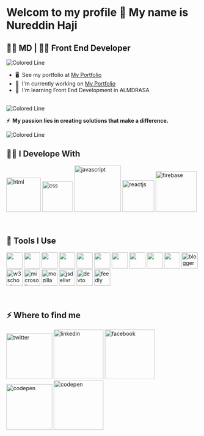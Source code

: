 Welcom to my profile 👋 
My name is Nureddin Haji
==============================
👨‍⚕️ MD | 👨‍💻 Front End Developer
------------------------

<img src="https://user-images.githubusercontent.com/74038190/213910845-af37a709-8995-40d6-be59-724526e3c3d7.gif" alt="Colored Line" />


*   🖥️  See my portfolio at [My Portfolio](http:///)
*   🚀  I'm currently working on [My Portfolio](http:///)
*   🧠  I'm learning Front End Development in ALMDRASA

<br />
<img src="https://user-images.githubusercontent.com/74038190/212284115-f47cd8ff-2ffb-4b04-b5bf-4d1c14c0247f.gif" alt="Colored Line" />
<p><b>⚡  My passion lies in creating solutions that make a difference.</b></p>
<img src="https://user-images.githubusercontent.com/74038190/212284115-f47cd8ff-2ffb-4b04-b5bf-4d1c14c0247f.gif" alt="Colored Line" />
<br />
<h2>👨‍💻 I Develope With</h2>
<p>
  <img src="https://img.shields.io/badge/HTML5-E34F26?logo=html5&logoColor=white&style=flat-square" width="90px" alt="html" />
  <img src="https://img.shields.io/badge/CSS3-1572B6?logo=css3&logoColor=white&style=flat-square" width="80px" alt="css" />
  <img src="https://img.shields.io/badge/JavaScript-F7DF1E?logo=JavaScript&logoColor=000&style=flat-square" width="122px" alt="javascript" />
  <img src="https://img.shields.io/badge/React-20232A?logo=react&logoColor=61DAFB&style=flat-square" width="83px" alt="reactjs" />
  <img src="https://img.shields.io/badge/firebase-ffca28?logo=firebase&logoColor=black&style=flat-square" width="107px" alt="firebase" />
</p>
<br />
<h2>🧰 Tools I Use</h2>
<p>
   <img src="https://cdn.jsdelivr.net/gh/devicons/devicon@latest/icons/vscode/vscode-original.svg" width="42" height="42" />
 <img src="https://cdn.jsdelivr.net/gh/devicons/devicon@latest/icons/github/github-original.svg" width="42" height="42" />
 <img src="https://cdn.jsdelivr.net/gh/devicons/devicon@latest/icons/git/git-original.svg" width="42" height="42" />
 <img src="https://cdn.jsdelivr.net/gh/devicons/devicon@latest/icons/photoshop/photoshop-original.svg" width="42" height="42" />
 <img src="https://cdn.jsdelivr.net/gh/devicons/devicon@latest/icons/illustrator/illustrator-plain.svg" width="42" height="42" />
 <img src="https://cdn.jsdelivr.net/gh/devicons/devicon@latest/icons/stackoverflow/stackoverflow-original.svg" width="42" height="42" />
 <img src="https://cdn.jsdelivr.net/gh/devicons/devicon@latest/icons/codepen/codepen-original.svg" width="42" height="42" />
 <img src="https://cdn.jsdelivr.net/gh/devicons/devicon@latest/icons/firebase/firebase-original.svg" width="42" height="42" />
 <img src="https://cdn.jsdelivr.net/gh/devicons/devicon@latest/icons/firefox/firefox-original.svg" width="42" height="42" />
 <img src="https://cdn.jsdelivr.net/gh/devicons/devicon@latest/icons/markdown/markdown-original.svg" width="42" height="42" />
  <img src="https://www.vectorlogo.zone/logos/blogger/blogger-icon.svg" alt="blogger" width="42" height="42" />
  <img src="https://www.vectorlogo.zone/logos/w3schools/w3schools-icon.svg" alt="w3schools" width="42" height="42" />
  <img src="https://www.vectorlogo.zone/logos/microsoft/microsoft-icon.svg" alt="microsoft" width="42" height="42" />
  <img src="https://www.vectorlogo.zone/logos/mozilla/mozilla-icon.svg" alt="mozilla" width="42" height="42" />
  <img src="https://www.vectorlogo.zone/logos/jsdelivr/jsdelivr-icon.svg" alt="jsdelivr" width="42" height="42" />
  <img src="https://www.vectorlogo.zone/logos/devto/devto-icon.svg" alt="devto" width="42" height="42" />
  <img src="https://www.vectorlogo.zone/logos/feedly/feedly-icon.svg" alt="feedly" width="42" height="42" />
</p>
<br />               
<h2>⚡️ Where to find me</h2>
<p><a target="_blank" href="https://twitter.com/nureddinhaji" style="display: inline-block;"><img src="https://img.shields.io/badge/twitter-x?style=for-the-badge&logo=x&logoColor=white&color=%230f1419" alt="twitter" width="120px" /></a>
<a target="_blank" href="https://www.linkedin.com/in/nureddinhaji" style="display: inline-block;"><img src="https://img.shields.io/badge/linkedin-logo?style=for-the-badge&logo=linkedin&logoColor=white&color=%230a77b6" alt="linkedin" width="130px" /></a>
<a target="_blank" href="https://www.facebook.com/nureddinhaji" style="display: inline-block;"><img src="https://img.shields.io/badge/facebook-logo?style=for-the-badge&logo=facebook&logoColor=white&color=%230866ff" alt="facebook" width="130px" /></a>
<a target="_blank" href="https://www.codepen.io/nureddinhaji" style="display: inline-block;"><img src="https://img.shields.io/badge/CodePen-logo?style=for-the-badge&logo=codepen&logoColor=white&color=black" alt="codepen" width="120px" /></a>
<a target="_blank" href="https://www.codepen.io/nureddinhaji" style="display: inline-block;"><img src="https://img.shields.io/badge/telegram-logo?style=for-the-badge&logo=telegram&logoColor=white&color=blue" alt="codepen" width="130px" /></a></p>


